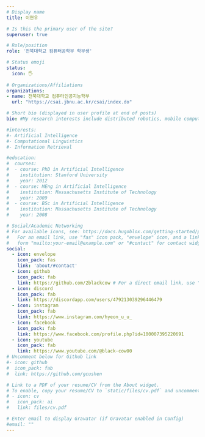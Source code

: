 ```yaml
---
# Display name
title: 이현우

# Is this the primary user of the site?
superuser: true

# Role/position
role: '전북대학교 컴퓨터공학부 학부생'

# Status emoji
status:
  icon: 🖐️
 
# Organizations/Affiliations
organizations:
- name: 전북대학교 컴퓨터인공지능학부
  url: "https://csai.jbnu.ac.kr/csai/index.do"

# Short bio (displayed in user profile at end of posts)
bio: #My research interests include distributed robotics, mobile computing and programmable matter.

#interests:
#- Artificial Intelligence
#- Computational Linguistics
#- Information Retrieval

#education:
#  courses:
#  - course: PhD in Artificial Intelligence
#    institution: Stanford University
#    year: 2012
#  - course: MEng in Artificial Intelligence
#    institution: Massachusetts Institute of Technology
#    year: 2009
#  - course: BSc in Artificial Intelligence
#    institution: Massachusetts Institute of Technology
#    year: 2008

# Social/Academic Networking
# For available icons, see: https://docs.hugoblox.com/getting-started/page-builder/#icons
#   For an email link, use "fas" icon pack, "envelope" icon, and a link in the
#   form "mailto:your-email@example.com" or "#contact" for contact widget.
social:
  - icon: envelope
    icon_pack: fas
    link: 'about/#contact'
  - icon: github
    icon_pack: fab
    link: https://github.com/2blackcow # For a direct email link, use "mailto:test@example.org".
  - icon: discord
    icon_pack: fab
    link: https://discordapp.com/users/479213039296446479
  - icon: instagram
    icon_pack: fab
    link: https://www.instagram.com/hyeon_u_u_
  - icon: facebook
    icon_pack: fab
    link: https://www.facebook.com/profile.php?id=100007395220691
  - icon: youtube
    icon_pack: fab
    link: https://www.youtube.com/@black-cow00
# Uncomment below for Github link
#- icon: github
#  icon_pack: fab
#  link: https://github.com/gcushen

# Link to a PDF of your resume/CV from the About widget.
# To enable, copy your resume/CV to `static/files/cv.pdf` and uncomment the lines below.
# - icon: cv
#   icon_pack: ai
#   link: files/cv.pdf

# Enter email to display Gravatar (if Gravatar enabled in Config)
#email: ""
---
```

<!-- 
Alice Wu is a professor of artificial intelligence at the Stanford AI Lab. Her research interests include distributed robotics, mobile computing and programmable matter. She leads the Robotic Neurobiology group, which develops self-reconfiguring robots, systems of self-organizing robots, and mobile sensor networks.

Lorem ipsum dolor sit amet, consectetur adipiscing elit. Sed neque elit, tristique placerat feugiat ac, facilisis vitae arcu. Proin eget egestas augue. Praesent ut sem nec arcu pellentesque aliquet. Duis dapibus diam vel metus tempus vulputate.

{{< icon name="download" pack="fas" >}} {{< staticref "uploads/resume.pdf" "newtab" >}}Download{{< /staticref >}} my resumé as a PDF. -->
